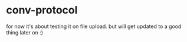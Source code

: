 # conv-protocol

for now it's about testing it on file upload. but will get updated to a good thing later on :)
